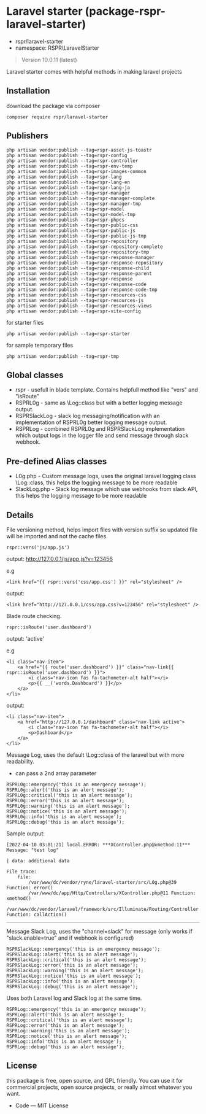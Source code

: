 # Laravel starter (package-rspr-laravel-starter)

- rspr/laravel-starter
- namespace: RSPR\LaravelStarter

> Version 10.0.11 (latest)

Laravel starter comes with helpful methods in making laravel projects

## Installation

download the package via composer

`composer require rspr/laravel-starter`

## Publishers

```
php artisan vendor:publish --tag=rspr-asset-js-toastr
php artisan vendor:publish --tag=rspr-config
php artisan vendor:publish --tag=rspr-controller
php artisan vendor:publish --tag=rspr-env-temp
php artisan vendor:publish --tag=rspr-images-common
php artisan vendor:publish --tag=rspr-lang
php artisan vendor:publish --tag=rspr-lang-en
php artisan vendor:publish --tag=rspr-lang-ja
php artisan vendor:publish --tag=rspr-manager
php artisan vendor:publish --tag=rspr-manager-complete
php artisan vendor:publish --tag=rspr-manager-tmp
php artisan vendor:publish --tag=rspr-model
php artisan vendor:publish --tag=rspr-model-tmp
php artisan vendor:publish --tag=rspr-phpcs
php artisan vendor:publish --tag=rspr-public-css
php artisan vendor:publish --tag=rspr-public-js
php artisan vendor:publish --tag=rspr-public-js-tmp
php artisan vendor:publish --tag=rspr-repository
php artisan vendor:publish --tag=rspr-repository-complete
php artisan vendor:publish --tag=rspr-repository-tmp
php artisan vendor:publish --tag=rspr-response-manager
php artisan vendor:publish --tag=rspr-response-repository
php artisan vendor:publish --tag=rspr-response-child
php artisan vendor:publish --tag=rspr-response-parent
php artisan vendor:publish --tag=rspr-response
php artisan vendor:publish --tag=rspr-response-code
php artisan vendor:publish --tag=rspr-response-code-tmp
php artisan vendor:publish --tag=rspr-resources-css
php artisan vendor:publish --tag=rspr-resources-js
php artisan vendor:publish --tag=rspr-resources-views
php artisan vendor:publish --tag=rspr-vite-config
```

for starter files

```
php artisan vendor:publish --tag=rspr-starter
```

for sample temporary files

```
php artisan vendor:publish --tag=rspr-tmp
```

## Global classes

- rspr - usefull in blade template. Contains helpfull method like "vers" and "isRoute"
- RSPRL0g - same as \Log::class but with a better logging message output.
- RSPRSlackLog - slack log messaging/notification with an implementation of RSPRL0g better logging message output.
- RSPRLog - combined RSPRL0g and RSPRSlackLog implementation which output logs in the logger file and send message through slack webhook.

## Pre-defined Alias classes

* L0g.php - Custom message logs, uses the original laravel logging class \Log::class, this helps the logging message to be more readable
* SlackLog.php - Slack log message which use webhooks from slack API, this helps the logging message to be more readable

## Details

File versioning method, helps import files with version suffix so updated file will be imported and not the cache files

```
rspr::vers('js/app.js')
```

output: http://127.0.0.1/js/app.js?v=123456

e.g

```
<link href="{{ rspr::vers('css/app.css') }}" rel="stylesheet" />
```

output:

```
<link href="http://127.0.0.1/css/app.css?v=123456" rel="stylesheet" />
```

Blade route checking.

```
rspr::isRoute('user.dashboard')
```

output: 'active'

e.g

```
<li class="nav-item">
	<a href="{{ route('user.dashboard') }}" class="nav-link{{ rspr::isRoute('user.dashboard') }}">
		<i class="nav-icon fas fa-tachometer-alt half"></i>
		<p>{{ __('words.Dashboard') }}</p>
	</a>
</li>
```

output:

```
<li class="nav-item">
	<a href="http://127.0.0.1/dashboard" class="nav-link active">
		<i class="nav-icon fas fa-tachometer-alt half"></i>
		<p>Dashboard</p>
	</a>
</li>
```

Message Log, uses the default \Log::class of the laravel but with more readability.
- can pass a 2nd array parameter

```
RSPRL0g::emergency('this is an emergency message');
RSPRL0g::alert('this is an alert message');
RSPRL0g::critical('this is an alert message');
RSPRL0g::error('this is an alert message');
RSPRL0g::warning('this is an alert message');
RSPRL0g::notice('this is an alert message');
RSPRL0g::info('this is an alert message');
RSPRL0g::debug('this is an alert message');
```

Sample output:

```
[2022-04-10 03:01:21] local.ERROR: ***XController.php@xmethod:11***
Message: "test log"

| data: additional data

File trace:
	file:
		/var/www/dc/vendor/ryne/laravel-starter/src/L0g.php@39 Function: error()
		/var/www/dc/app/Http/Controllers/XController.php@11 Function: xmethod()
		/var/www/dc/vendor/laravel/framework/src/Illuminate/Routing/Controller.php@54 Function: callAction()
__________________________________________________________________________________________________  
```

Message Slack Log, uses the "channel=slack" for message (only works if "slack.enable=true" and if webhook is configured)

```
RSPRSlackLog::emergency('this is an emergency message');
RSPRSlackLog::alert('this is an alert message');
RSPRSlackLog::critical('this is an alert message');
RSPRSlackLog::error('this is an alert message');
RSPRSlackLog::warning('this is an alert message');
RSPRSlackLog::notice('this is an alert message');
RSPRSlackLog::info('this is an alert message');
RSPRSlackLog::debug('this is an alert message');
```

Uses both Laravel log and Slack log at the same time.

```
RSPRLog::emergency('this is an emergency message');
RSPRLog::alert('this is an alert message');
RSPRLog::critical('this is an alert message');
RSPRLog::error('this is an alert message');
RSPRLog::warning('this is an alert message');
RSPRLog::notice('this is an alert message');
RSPRLog::info('this is an alert message');
RSPRLog::debug('this is an alert message');
```

## License

this package is free, open source, and GPL friendly. You can use it for
commercial projects, open source projects, or really almost whatever you want.

- Code — MIT License
